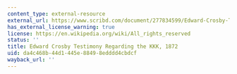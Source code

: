 ```yaml
---
content_type: external-resource
external_url: https://www.scribd.com/document/277834599/Edward-Crosby-Testimony-Regarding-the-KKK-1872
has_external_license_warning: true
license: https://en.wikipedia.org/wiki/All_rights_reserved
status: ''
title: Edward Crosby Testimony Regarding the KKK, 1872
uid: da4c468b-44d1-445e-8849-8edddd4cbdcf
wayback_url: ''
---
```


